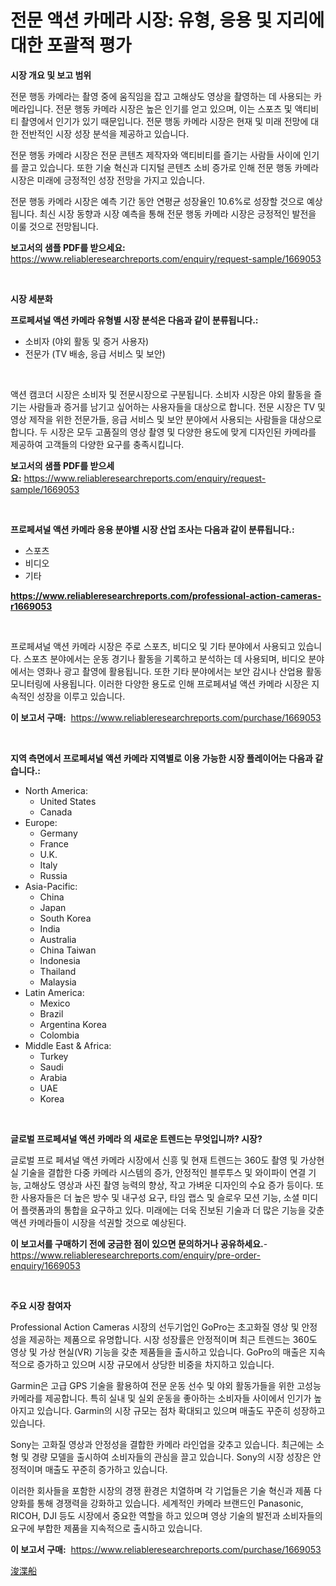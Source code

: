 <p><h1>전문 액션 카메라 시장: 유형, 응용 및 지리에 대한 포괄적 평가</h1></p><p><strong>시장 개요 및 보고 범위</strong></p>
<p><p>전문 행동 카메라는 촬영 중에 움직임을 잡고 고해상도 영상을 촬영하는 데 사용되는 카메라입니다. 전문 행동 카메라 시장은 높은 인기를 얻고 있으며, 이는 스포츠 및 액티비티 촬영에서 인기가 있기 때문입니다. 전문 행동 카메라 시장은 현재 및 미래 전망에 대한 전반적인 시장 성장 분석을 제공하고 있습니다.</p><p>전문 행동 카메라 시장은 전문 콘텐츠 제작자와 액티비티를 즐기는 사람들 사이에 인기를 끌고 있습니다. 또한 기술 혁신과 디지털 콘텐츠 소비 증가로 인해 전문 행동 카메라 시장은 미래에 긍정적인 성장 전망을 가지고 있습니다.</p><p>전문 행동 카메라 시장은 예측 기간 동안 연평균 성장율인 10.6%로 성장할 것으로 예상됩니다. 최신 시장 동향과 시장 예측을 통해 전문 행동 카메라 시장은 긍정적인 발전을 이룰 것으로 전망됩니다.</p></p>
<p><strong>보고서의 샘플 PDF를 받으세요:</strong> <a href="https://www.reliableresearchreports.com/enquiry/request-sample/1669053">https://www.reliableresearchreports.com/enquiry/request-sample/1669053</a></p>
<p>&nbsp;</p>
<p><strong>시장 세분화</strong></p>
<p><strong>프로페셔널 액션 카메라 유형별 시장 분석은 다음과 같이 분류됩니다.:</strong></p>
<p><ul><li>소비자 (야외 활동 및 증거 사용자)</li><li>전문가 (TV 배송, 응급 서비스 및 보안)</li></ul></p>
<p>&nbsp;</p>
<p><p>액션 캠코더 시장은 소비자 및 전문시장으로 구분됩니다. 소비자 시장은 야외 활동을 즐기는 사람들과 증거를 남기고 싶어하는 사용자들을 대상으로 합니다. 전문 시장은 TV 및 영상 제작을 위한 전문가들, 응급 서비스 및 보안 분야에서 사용되는 사람들을 대상으로 합니다. 두 시장은 모두 고품질의 영상 촬영 및 다양한 용도에 맞게 디자인된 카메라를 제공하여 고객들의 다양한 요구를 충족시킵니다.</p></p>
<p><strong>보고서의 샘플 PDF를 받으세요:</strong>&nbsp;<a href="https://www.reliableresearchreports.com/enquiry/request-sample/1669053">https://www.reliableresearchreports.com/enquiry/request-sample/1669053</a></p>
<p>&nbsp;</p>
<p><strong> 프로페셔널 액션 카메라 응용 분야별 시장 산업 조사는 다음과 같이 분류됩니다.:</strong></p>
<p><ul><li>스포츠</li><li>비디오</li><li>기타</li></ul></p>
<p><strong><a href="https://www.reliableresearchreports.com/professional-action-cameras-r1669053">https://www.reliableresearchreports.com/professional-action-cameras-r1669053</a></strong></p>
<p>&nbsp;</p>
<p><p>프로페셔널 액션 카메라 시장은 주로 스포츠, 비디오 및 기타 분야에서 사용되고 있습니다. 스포츠 분야에서는 운동 경기나 활동을 기록하고 분석하는 데 사용되며, 비디오 분야에서는 영화나 광고 촬영에 활용됩니다. 또한 기타 분야에서는 보안 감시나 산업용 활동 모니터링에 사용됩니다. 이러한 다양한 용도로 인해 프로페셔널 액션 카메라 시장은 지속적인 성장을 이루고 있습니다.</p></p>
<p><strong>이 보고서 구매:</strong>&nbsp; <a href="https://www.reliableresearchreports.com/purchase/1669053">https://www.reliableresearchreports.com/purchase/1669053</a></p>
<p>&nbsp;</p>
<p><strong>지역 측면에서 프로페셔널 액션 카메라 지역별로 이용 가능한 시장 플레이어는 다음과 같습니다.:</strong></p>
<p><ul>
    <li>
        North America:
        <ul>
            <li>United States</li>
            <li>Canada</li>
        </ul>
    </li>
    <li>
        Europe:
        <ul>
            <li>Germany</li>
            <li>France</li>
            <li>U.K.</li>
            <li>Italy</li>
            <li>Russia</li>
        </ul>
    </li>
    <li>
        Asia-Pacific:
        <ul>
            <li>China</li>
            <li>Japan</li>
            <li>South Korea</li>
            <li>India</li>
            <li>Australia</li>
            <li>China Taiwan</li>
            <li>Indonesia</li>
            <li>Thailand</li>
            <li>Malaysia</li>
        </ul>
    </li>
    <li>
        Latin America:
        <ul>
            <li>Mexico</li>
            <li>Brazil</li>
            <li>Argentina Korea</li>
            <li>Colombia</li>
        </ul>
    </li>
    <li>
        Middle East & Africa:
        <ul>
            <li>Turkey</li>
            <li>Saudi</li>
            <li>Arabia</li>
            <li>UAE</li>
            <li>Korea</li>
        </ul>
    </li>
    </ul></p>
<p>&nbsp;</p>
<p><strong>글로벌 프로페셔널 액션 카메라 의 새로운 트렌드는 무엇입니까? 시장?</strong></p>
<p><p>글로벌 프로 페셔널 액션 카메라 시장에서 신흥 및 현재 트렌드는 360도 촬영 및 가상현실 기술을 결합한 다중 카메라 시스템의 증가, 안정적인 블루투스 및 와이파이 연결 기능, 고해상도 영상과 사진 촬영 능력의 향상, 작고 가벼운 디자인의 수요 증가 등이다. 또한 사용자들은 더 높은 방수 및 내구성 요구, 타임 랩스 및 슬로우 모션 기능, 소셜 미디어 플랫폼과의 통합을 요구하고 있다. 미래에는 더욱 진보된 기술과 더 많은 기능을 갖춘 액션 카메라들이 시장을 석권할 것으로 예상된다.</p></p>
<p><strong>이 보고서를 구매하기 전에 궁금한 점이 있으면 문의하거나 공유하세요.</strong>- <a href="https://www.reliableresearchreports.com/enquiry/pre-order-enquiry/1669053">https://www.reliableresearchreports.com/enquiry/pre-order-enquiry/1669053</a></p>
<p>&nbsp;</p>
<p><strong>주요 시장 참여자</strong></p>
<p><p>Professional Action Cameras 시장의 선두기업인 GoPro는 초고화질 영상 및 안정성을 제공하는 제품으로 유명합니다. 시장 성장률은 안정적이며 최근 트렌드는 360도 영상 및 가상 현실(VR) 기능을 갖춘 제품들을 출시하고 있습니다. GoPro의 매출은 지속적으로 증가하고 있으며 시장 규모에서 상당한 비중을 차지하고 있습니다.</p><p>Garmin은 고급 GPS 기술을 활용하여 전문 운동 선수 및 야외 활동가들을 위한 고성능 카메라를 제공합니다. 특히 실내 및 실외 운동을 좋아하는 소비자들 사이에서 인기가 높아지고 있습니다. Garmin의 시장 규모는 점차 확대되고 있으며 매출도 꾸준히 성장하고 있습니다.</p><p>Sony는 고화질 영상과 안정성을 결합한 카메라 라인업을 갖추고 있습니다. 최근에는 소형 및 경량 모델을 출시하여 소비자들의 관심을 끌고 있습니다. Sony의 시장 성장은 안정적이며 매출도 꾸준히 증가하고 있습니다.</p><p>이러한 회사들을 포함한 시장의 경쟁 환경은 치열하며 각 기업들은 기술 혁신과 제품 다양화를 통해 경쟁력을 강화하고 있습니다. 세계적인 카메라 브랜드인 Panasonic, RICOH, DJI 등도 시장에서 중요한 역할을 하고 있으며 영상 기술의 발전과 소비자들의 요구에 부합한 제품을 지속적으로 출시하고 있습니다.</p></p>
<p><strong>이 보고서 구매:</strong>&nbsp;&nbsp;<a href="https://www.reliableresearchreports.com/purchase/1669053">https://www.reliableresearchreports.com/purchase/1669053</a></p>
<p><p><a href="https://github.com/nemesis2824/Market-Research-Report-List-1/blob/main/377695317740.md">浚渫船</a></p></p>